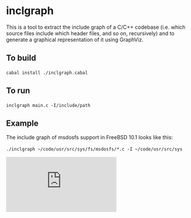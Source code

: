 # inclgraph

This is a tool to extract the include graph of a C/C++ codebase (i.e. which source files include which header files, and so on, recursively) and to generate a graphical representation of it using GraphViz.

## To build

`cabal install ./inclgraph.cabal`

## To run

`inclgraph main.c -I/include/path`

## Example

The include graph of msdosfs support in FreeBSD 10.1 looks like this:

`./inclgraph ~/code/usr/src/sys/fs/msdosfs/*.c -I ~/code/usr/src/sys`

![Include graph of msdosfs](https://github.com/lsartran/inclgraph/blob/master/example/freebsd-msdosfs.pdf)
